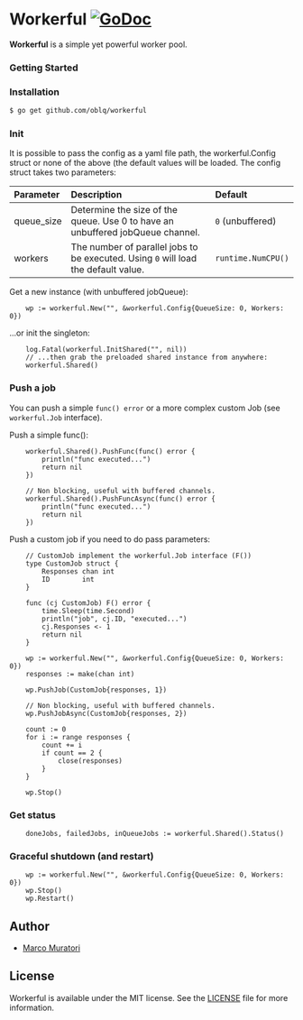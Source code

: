 # Workerful [![GoDoc](https://godoc.org/github.com/oblq/goms?status.svg)](https://godoc.org/github.com/oblq/workerful)

**Workerful** is a simple yet powerful worker pool.

### Getting Started

### Installation

```sh
$ go get github.com/oblq/workerful
```

### Init

It is possible to pass the config as a yaml file path, the workerful.Config struct or none of the above (the default values will be loaded.
The config struct takes two parameters:

| Parameter   | Description  | Default
| :---        |     :---     |     :---
| queue_size    | Determine the size of the queue. Use 0 to have an unbuffered jobQueue channel. | `0` (unbuffered)
| workers | The number of parallel jobs to be executed. Using `0` will load the default value. | `runtime.NumCPU()`

Get a new instance (with unbuffered jobQueue):
```
    wp := workerful.New("", &workerful.Config{QueueSize: 0, Workers: 0})
```

...or init the singleton:

```
    log.Fatal(workerful.InitShared("", nil))
    // ...then grab the preloaded shared instance from anywhere:
    workerful.Shared()
```

### Push a job

You can push a simple `func() error` or a more complex custom Job (see `workerful.Job` interface).

Push a simple func():
```
    workerful.Shared().PushFunc(func() error { 
    	println("func executed...")
    	return nil
    })

    // Non blocking, useful with buffered channels.
    workerful.Shared().PushFuncAsync(func() error { 
    	println("func executed...")
        return nil
    })
```

Push a custom job if you need to do pass parameters:
```
    // CustomJob implement the workerful.Job interface (F())
    type CustomJob struct {
        Responses chan int
        ID        int
    }
    
    func (cj CustomJob) F() error {
        time.Sleep(time.Second)
        println("job", cj.ID, "executed...")
        cj.Responses <- 1
        return nil
    }
        	
    wp := workerful.New("", &workerful.Config{QueueSize: 0, Workers: 0})
    responses := make(chan int)

    wp.PushJob(CustomJob{responses, 1})
        
    // Non blocking, useful with buffered channels.
    wp.PushJobAsync(CustomJob{responses, 2})
    
    count := 0
    for i := range responses {
        count += i
        if count == 2 {
            close(responses)
        }
    }

    wp.Stop()
```

### Get status

```
    doneJobs, failedJobs, inQueueJobs := workerful.Shared().Status()
```

### Graceful shutdown (and restart)

```
    wp := workerful.New("", &workerful.Config{QueueSize: 0, Workers: 0})
    wp.Stop()
    wp.Restart()
```

## Author

- [Marco Muratori](mailto:marcomrtr@gmail.com) 

## License

Workerful is available under the MIT license. See the [LICENSE](./LICENSE) file for more information.
